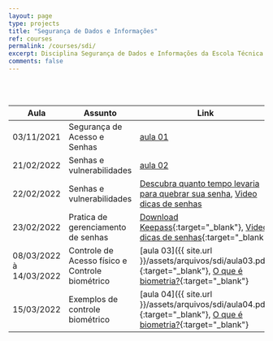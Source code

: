 ```yaml
---
layout: page
type: projects
title: "Segurança de Dados e Informações"
ref: courses
permalink: /courses/sdi/
excerpt: Disciplina Segurança de Dados e Informações da Escola Técnica Estadual Governador Eduardo Campos, São bento do Una-PE.
comments: false
---
```

<br/>

<br/>

| Aula | Assunto | Link |
| --- | ------- | --- |
| 03/11/2021 | Segurança de Acesso e Senhas | <a href="{{ site.url }}/assets/arquivos/sdi/aula01.pdf" target="blank" class="btn">aula 01</a>|
| 21/02/2022 | Senhas e vulnerabilidades |  <a href="{{ site.url }}/assets/arquivos/sdi/aula01.pdf" target="blank" class="btn">aula 02</a> |
| 22/02/2022 | Senhas e vulnerabilidades |  <a href="https://www.security.org/how-secure-is-my-password/" target="blank" class="btn">Descubra quanto tempo levaria para quebrar sua senha</a>, <a href="https://www.security.org/how-secure-is-my-password/" target="blank" class="btn">Video dicas de senhas</a>|
| 23/02/2022 | Pratica de gerenciamento de senhas | [Download Keepass](https://megalink.dl.sourceforge.net/project/keepass/KeePass%202.x/2.50/KeePass-2.50.zip){:target="_blank"}, [Video dicas de senhas](https://www.youtube.com/watch?v=NWlo_K4W_4g&ab_channel=RobertOtavio){:target="_blank"} |
| 08/03/2022 à 14/03/2022 | Controle de Acesso físico e Controle biométrico |  [aula 03]({{ site.url }}/assets/arquivos/sdi/aula03.pdf){:target="_blank"}, [O que é biometria?](https://youtu.be/0XfwcZ6WOsU){:target="_blank"}
| 15/03/2022 | Exemplos de controle biométrico |  [aula 04]({{ site.url }}/assets/arquivos/sdi/aula04.pdf){:target="_blank"}, [O que é biometria?](https://youtu.be/0XfwcZ6WOsU){:target="_blank"}




